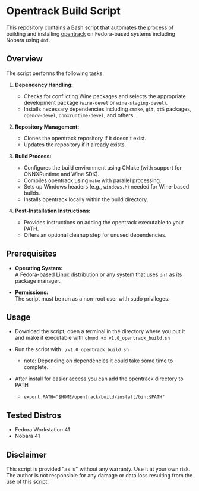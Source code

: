 # Opentrack Build Script

This repository contains a Bash script that automates the process of building and installing [opentrack](https://github.com/opentrack/opentrack) on Fedora-based systems including Nobara using `dnf`.

## Overview

The script performs the following tasks:

1. **Dependency Handling:**  
   - Checks for conflicting Wine packages and selects the appropriate development package (`wine-devel` or `wine-staging-devel`).
   - Installs necessary dependencies including `cmake`, `git`, `qt5` packages, `opencv-devel`, `onnxruntime-devel`, and others.

2. **Repository Management:**  
   - Clones the opentrack repository if it doesn't exist.
   - Updates the repository if it already exists.

3. **Build Process:**  
   - Configures the build environment using CMake (with support for ONNXRuntime and Wine SDK).
   - Compiles opentrack using `make` with parallel processing.
   - Sets up Windows headers (e.g., `windows.h`) needed for Wine-based builds.
   - Installs opentrack locally within the build directory.

4. **Post-Installation Instructions:**  
   - Provides instructions on adding the opentrack executable to your PATH.
   - Offers an optional cleanup step for unused dependencies.

## Prerequisites

- **Operating System:**  
  A Fedora-based Linux distribution or any system that uses `dnf` as its package manager.

- **Permissions:**  
  The script must be run as a non-root user with sudo privileges.

## Usage

- Download the script, open a terminal in the directory where you put it and make it executable with `chmod +x v1.0_opentrack_build.sh`

- Run the script with `./v1.0_opentrack_build.sh`
  - note: Depending on dependencies it could take some time to complete.
 
- After install for easier access you can add the opentrack directory to PATH
  - `export PATH="$HOME/opentrack/build/install/bin:$PATH"`

## Tested Distros
- Fedora Workstation 41
- Nobara 41

## Disclaimer

This script is provided "as is" without any warranty. Use it at your own risk. The author is not responsible for any damage or data loss resulting from the use of this script.
